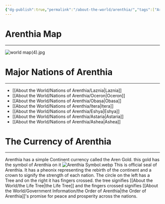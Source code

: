 ```yaml
---
{"dg-publish":true,"permalink":"/about-the-world/arenthia/","tags":["Arenthia","Obasa","Oceron","Ashea","Eshya","Itera","Astaria","Laznia","Continent","gardenEntry"]}
---
```


# Arenthia Map
---


![world map(4).jpg](/img/user/Images/world%20map(4).jpg)


# Major Nations of Arenthia
---
- [[About the World/Nations of Arenthia/Laznia\|Laznia]]
- [[About the World/Nations of Arenthia/Oceron\|Oceron]]
- [[About the World/Nations of Arenthia/Obasa\|Obasa]]
- [[About the World/Nations of Arenthia/Itera\|Itera]]
- [[About the World/Nations of Arenthia/Eshya\|Eshya]]
- [[About the World/Nations of Arenthia/Astaria\|Astaria]]
- [[About the World/Nations of Arenthia/Ashea\|Ashea]]
# The Currency of Arenthia
---
Arenthia has a simple Continent currency called the Aren Gold. this gold has the symbol of Arenthia on it
![Arenthia Symbol.webp](/img/user/Images/Arenthia%20Symbol.webp)
This is official seal of Arenthia. It has a pheonix representing the rebirth of the continent and a crown to signify the strength of each nation. The circle on the left has a Tree and on the right it has fingers crossed. the tree signifies [[About the World/the Life Tree\|the Life Tree]] and the fingers crossed signifies [[About the World/Government Information/the Order of Arenthia\|the Order of Arenthia]]'s promise for peace and prosperity across the nations. 